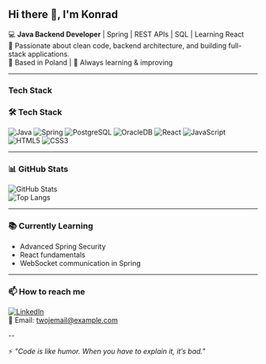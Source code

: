 ## Hi there 👋, I'm Konrad


💻 **Java Backend Developer** | Spring | REST APIs | SQL | Learning React  
🚀 Passionate about clean code, backend architecture, and building full-stack applications.  
📍 Based in Poland | 🌱 Always learning & improving  

---

### Tech Stack  
### 🛠 Tech Stack  
![Java](https://img.shields.io/badge/Java-ED8B00?logo=java&logoColor=white)
![Spring](https://img.shields.io/badge/Spring-6DB33F?logo=spring&logoColor=white)
![PostgreSQL](https://img.shields.io/badge/PostgreSQL-316192?logo=postgresql&logoColor=white)
![OracleDB](https://img.shields.io/badge/Oracle-F80000?logo=oracle&logoColor=white)
![React](https://img.shields.io/badge/React-20232A?logo=react&logoColor=61DAFB)
![JavaScript](https://img.shields.io/badge/JavaScript-F7DF1E?logo=javascript&logoColor=black)
![HTML5](https://img.shields.io/badge/HTML5-E34F26?logo=html5&logoColor=white)
![CSS3](https://img.shields.io/badge/CSS3-1572B6?logo=css3&logoColor=white)

---

### 📊 GitHub Stats  
![GitHub Stats](https://github-readme-stats.vercel.app/api?username=konx8&show_icons=true&theme=radical)  
![Top Langs](https://github-readme-stats.vercel.app/api/top-langs/?username=konx8&layout=compact&theme=radical)

---

### 📚 Currently Learning
- Advanced Spring Security
- React fundamentals
- WebSocket communication in Spring

---

### 📫 How to reach me
[![LinkedIn](https://img.shields.io/badge/LinkedIn-0A66C2?logo=linkedin&logoColor=white)](https://www.linkedin.com/in/konrad-adamcio/)  
📧 Email: twojemail@example.com  

--

⚡ *"Code is like humor. When you have to explain it, it’s bad."*
